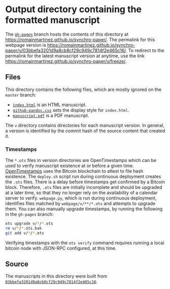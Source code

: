 # Output directory containing the formatted manuscript

The [`gh-pages`](https://github.com/romainmartinez/synchro-paper/tree/gh-pages) branch hosts the contents of this directory at https://romainmartinez.github.io/synchro-paper/.
The permalink for this webpage version is https://romainmartinez.github.io/synchro-paper/v/03bbefa3201d9a8cb8cf29c949c7814f2e465c16/.
To redirect to the permalink for the latest manuscript version at anytime, use the link https://romainmartinez.github.io/synchro-paper/v/freeze/.

## Files

This directory contains the following files, which are mostly ignored on the `master` branch:

+ [`index.html`](index.html) is an HTML manuscript.
+ [`github-pandoc.css`](github-pandoc.css) sets the display style for `index.html`.
+ [`manuscript.pdf`](manuscript.pdf) is a PDF manuscript.

The `v` directory contains directories for each manuscript version.
In general, a version is identified by the commit hash of the source content that created it.

### Timestamps

The `*.ots` files in version directories are OpenTimestamps which can be used to verify manuscript existence at or before a given time.
[OpenTimestamps](https://opentimestamps.org/) uses the Bitcoin blockchain to attest to file hash existence.
The `deploy.sh` script run during continuous deployment creates the `.ots` files.
There is a delay before timestamps get confirmed by a Bitcoin block.
Therefore, `.ots` files are initially incomplete and should be upgraded at a later time, so that they no longer rely on the availability of a calendar server to verify.
`webpage.py`, which is run during continuous deployment, identifies files matched by `webpage/v/**/*.ots` and attempts to upgrade them.
You can also manually upgrade timestamps, by running the following in the `gh-pages` branch:

```sh
ots upgrade v/*/*.ots
rm v/*/*.ots.bak
git add v/*/*.ots
```

Verifying timestamps with the `ots verify` command requires running a local bitcoin node with JSON-RPC configured, at this time.

## Source

The manuscripts in this directory were built from
[`03bbefa3201d9a8cb8cf29c949c7814f2e465c16`](https://github.com/romainmartinez/synchro-paper/commit/03bbefa3201d9a8cb8cf29c949c7814f2e465c16).
